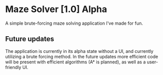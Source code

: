 # Maze Solver [1.0] Alpha

A simple brute-forcing maze solving application I've made for fun. 

## Future updates

The application is currently in its alpha state without a UI, and currently utilizing a brute forcing method. In the future updates more efficient code will be present with efficient algorithms (A* is planned), as well as a user-friendly UI.

